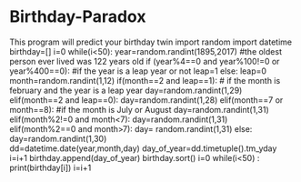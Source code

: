 # Birthday-Paradox
This program will predict your birthday twin
import random
import datetime
birthday=[]
i=0
while(i<50):
     year=random.randint(1895,2017)
#the oldest person ever lived was 122 years old
     if (year%4==0 and year%100!=0 or year%400==0):  #if the year is a leap year or not
         leap=1
     else:
         leap=0
     month=random.randint(1,12)
     if(month==2 and leap==1):  # if the month is february and the year is a leap year
         day=random.randint(1,29)
     elif(month==2 and leap==0):
         day=random.randint(1,28)
     elif(month==7 or month==8):  #if the month is July or August
         day=random.randint(1,31)
     elif(month%2!=0 and month<7):
         day=random.randint(1,31)
     elif(month%2==0 and month>7):
        day= random.randint(1,31) 
     else:
         day=random.randint(1,30)    
     dd=datetime.date(year,month,day)
     day_of_year=dd.timetuple().tm_yday
     i=i+1
     birthday.append(day_of_year)
birthday.sort()
i=0
while(i<50) :
 print(birthday[i])
 i=i+1
 
             

